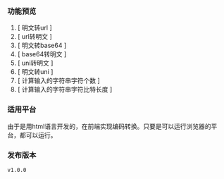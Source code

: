 ### 功能预览
1. [ 明文转url ]
1. [ url转明文 ]
2. [ 明文转base64 ]
3. [ base64转明文 ]
4. [ uni转明文 ]
5. [ 明文转uni ]
6. [ 计算输入的字符串字符个数 ]
7. [ 计算输入的字符串字符比特长度 ]

### 适用平台
由于是用html语言开发的，在前端实现编码转换。只要是可以运行浏览器的平台，都可以运行。

### 发布版本
`v1.0.0`  
